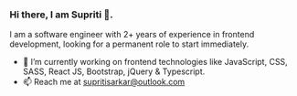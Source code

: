 ### Hi there, I am Supriti 👋. 

I am a software engineer with 2+ years of experience in frontend development, looking for a permanent role to start immediately.

- 🔭 I’m currently working on frontend technologies like JavaScript, CSS, SASS, React JS, Bootstrap, jQuery & Typescript.
- 📫 Reach me at supritisarkar@outlook.com
